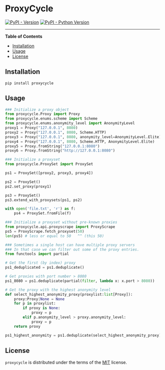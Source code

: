 # ProxyCycle

[![PyPI - Version](https://img.shields.io/pypi/v/proxycycle.svg)](https://pypi.org/project/proxycycle)
[![PyPI - Python Version](https://img.shields.io/pypi/pyversions/proxycycle.svg)](https://pypi.org/project/proxycycle)

-----

**Table of Contents**

- [Installation](#installation)
- [Usage](#usage)
- [License](#license)

## Installation

```console
pip install proxycycle
```

## Usage

```python
### Initialize a proxy object
from proxycycle.Proxy import Proxy
from proxycycle.enums.scheme import Scheme
from proxycycle.enums.anonymity_level import AnonymityLevel
proxy1 = Proxy("127.0.0.1", 8080)
proxy2 = Proxy("127.0.0.1", 8080, Scheme.HTTP)
proxy3 = Proxy("127.0.0.1", 8080, anonymity_level=AnonymityLevel.Elite)
proxy4 = Proxy("127.0.0.1", 8080, Scheme.HTTP, AnonymityLevel.Elite)
proxy5 = Proxy.fromString("127.0.0.1:8080")
proxy6 = Proxy.fromString("http://127.0.0.1:8080")

### Initialize a proxyset
from proxycycle.ProxySet import ProxySet

ps1 = ProxySet([proxy2, proxy3, proxy4])

ps2 = ProxySet()
ps2.set_proxy(proxy1)

ps3 = ProxySet()
ps3.extend_with_proxysets(ps1, ps2)

with open('file.txt', 'r') as f:
    ps4 = ProxySet.fromFile(f)

### Initialize a proxyset without pre-known proxies
from proxycycle.api.proxyscrape import ProxyScrape
ps5 = ProxyScrape.fetch_proxyset(50)
len(ps5) # less or equal to 50   ^^ (this 50)

### Sometimes a single host can have multiple proxy servers
### In that case we can filter out some of the proxy entries.
from functools import partial

# Get the first (by index) proxy
ps1_deduplicated = ps1.deduplicate()

# Get proxies with port number > 8080
ps1_8080 = ps1.deduplicate(partial(filter, lambda x: x.port > 8080))

# Get the proxy with the highest anonymity level
def select_highest_anonymity_proxy(proxylist:list[Proxy]):
    proxy:Proxy|None = None
    for p in proxylist:
        if proxy is None:
            proxy = p
        elif p.anonymity_level > proxy.anonymity_level:
            proxy = p
    return proxy

ps1_highest_anonymity = ps1.deduplicate(select_highest_anonymity_proxy)
```

## License

`proxycycle` is distributed under the terms of the [MIT](https://spdx.org/licenses/MIT.html) license.
